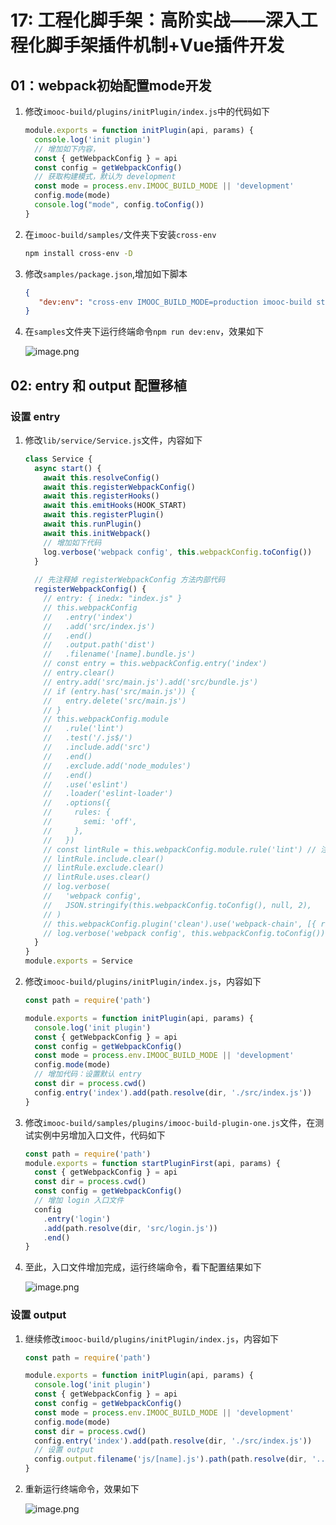 # 17: 工程化脚手架：高阶实战——深入工程化脚手架插件机制+Vue插件开发

## 01：webpack初始配置mode开发

1. 修改`imooc-build/plugins/initPlugin/index.js`中的代码如下

   ```javascript
   module.exports = function initPlugin(api, params) {
     console.log('init plugin')
     // 增加如下内容，
     const { getWebpackConfig } = api
     const config = getWebpackConfig()
     // 获取构建模式，默认为 development
     const mode = process.env.IMOOC_BUILD_MODE || 'development'
     config.mode(mode)
     console.log("mode", config.toConfig())
   }
   ```

2. 在`imooc-build/samples/`文件夹下安装`cross-env`

   ```bash
   npm install cross-env -D
   ```

3. 修改`samples/package.json`,增加如下脚本

   ```json
   {
      "dev:env": "cross-env IMOOC_BUILD_MODE=production imooc-build start -d"
   }
   ```

4. 在`samples`文件夹下运行终端命令`npm run dev:env`，效果如下

   ![image.png](https://p1-juejin.byteimg.com/tos-cn-i-k3u1fbpfcp/9b5a739c632f485abd4451d2c1703271~tplv-k3u1fbpfcp-watermark.image?)

## 02: entry 和 output 配置移植

### 设置 entry

1. 修改`lib/service/Service.js`文件，内容如下

   ```javascript
   class Service {
     async start() {
       await this.resolveConfig()
       await this.registerWebpackConfig()
       await this.registerHooks()
       await this.emitHooks(HOOK_START)
       await this.registerPlugin()
       await this.runPlugin()
       await this.initWebpack()
       // 增加如下代码
       log.verbose('webpack config', this.webpackConfig.toConfig())
     }
     
     // 先注释掉 registerWebpackConfig 方法内部代码
     registerWebpackConfig() {
       // entry: { inedx: "index.js" }
       // this.webpackConfig
       //   .entry('index')
       //   .add('src/index.js')
       //   .end()
       //   .output.path('dist')
       //   .filename('[name].bundle.js')
       // const entry = this.webpackConfig.entry('index')
       // entry.clear()
       // entry.add('src/main.js').add('src/bundle.js')
       // if (entry.has('src/main.js')) {
       //   entry.delete('src/main.js')
       // }
       // this.webpackConfig.module
       //   .rule('lint')
       //   .test('/.js$/')
       //   .include.add('src')
       //   .end()
       //   .exclude.add('node_modules')
       //   .end()
       //   .use('eslint')
       //   .loader('eslint-loader')
       //   .options({
       //     rules: {
       //       semi: 'off',
       //     },
       //   })
       // const lintRule = this.webpackConfig.module.rule('lint') // 注意这个名字和前面一致
       // lintRule.include.clear()
       // lintRule.exclude.clear()
       // lintRule.uses.clear()
       // log.verbose(
       //   'webpack config',
       //   JSON.stringify(this.webpackConfig.toConfig(), null, 2),
       // )
       // this.webpackConfig.plugin('clean').use('webpack-chain', [{ root: '/dir' }])
       // log.verbose('webpack config', this.webpackConfig.toConfig())
     }
   }
   module.exports = Service
   ```

2. 修改`imooc-build/plugins/initPlugin/index.js`，内容如下

   ```javascript
   const path = require('path')
   
   module.exports = function initPlugin(api, params) {
     console.log('init plugin')
     const { getWebpackConfig } = api
     const config = getWebpackConfig()
     const mode = process.env.IMOOC_BUILD_MODE || 'development'
     config.mode(mode)
     // 增加代码：设置默认 entry
     const dir = process.cwd()
     config.entry('index').add(path.resolve(dir, './src/index.js'))
   }
   ```

3. 修改`imooc-build/samples/plugins/imooc-build-plugin-one.js`文件，在测试实例中另增加入口文件，代码如下

   ```javascript
   const path = require('path')
   module.exports = function startPluginFirst(api, params) {
     const { getWebpackConfig } = api
     const dir = process.cwd()
     const config = getWebpackConfig()
     // 增加 login 入口文件
     config
       .entry('login')
       .add(path.resolve(dir, 'src/login.js'))
       .end()
   }
   ```

4. 至此，入口文件增加完成，运行终端命令，看下配置结果如下

   ![image.png](https://p1-juejin.byteimg.com/tos-cn-i-k3u1fbpfcp/275c4d9783474027a4c20be090bfc438~tplv-k3u1fbpfcp-watermark.image?)

### 设置 output

1. 继续修改`imooc-build/plugins/initPlugin/index.js`，内容如下

   ```javascript
   const path = require('path')
   
   module.exports = function initPlugin(api, params) {
     console.log('init plugin')
     const { getWebpackConfig } = api
     const config = getWebpackConfig()
     const mode = process.env.IMOOC_BUILD_MODE || 'development'
     config.mode(mode)
     const dir = process.cwd()
     config.entry('index').add(path.resolve(dir, './src/index.js'))
     // 设置 output
     config.output.filename('js/[name].js').path(path.resolve(dir, '../dist'))
   }
   ```

2. 重新运行终端命令，效果如下

   ![image.png](https://p9-juejin.byteimg.com/tos-cn-i-k3u1fbpfcp/b798adc1ce524cd5b9b02d78948d8419~tplv-k3u1fbpfcp-watermark.image?)

   

   

   





